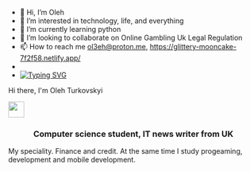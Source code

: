 - 👋 Hi, I’m Oleh 
- 👀 I’m interested in technology, life, and everything
- 🌱 I’m currently learning python
- 💞️ I’m looking to collaborate on Online Gambling Uk Legal Regulation
- 📫 How to reach me ol3eh@proton.me, https://glittery-mooncake-7f2f58.netlify.app/
- 
- [![Typing SVG](https://readme-typing-svg.herokuapp.com?color=%2336BCF7&lines=Hi,I’mOleh+Computer+science+student)](https://git.io/typing-svg)

Hi there, I'm  Oleh Turkovskyi 

<img src="https://github.com/blackcater/blackcater/raw/main/images/Hi.gif" height="32"/></h1>
<h3 align="center">Computer science student, IT news writer from UK </h3>
<!---
ol333eh/ol333eh is a ✨ special ✨ repository because its `README.md` (this file) appears on your GitHub profile.
You can click the Preview link to take a look at your changes.
--->
 My speciality. Finance and credit. At the same time I study progeaming, development and mobile development.



